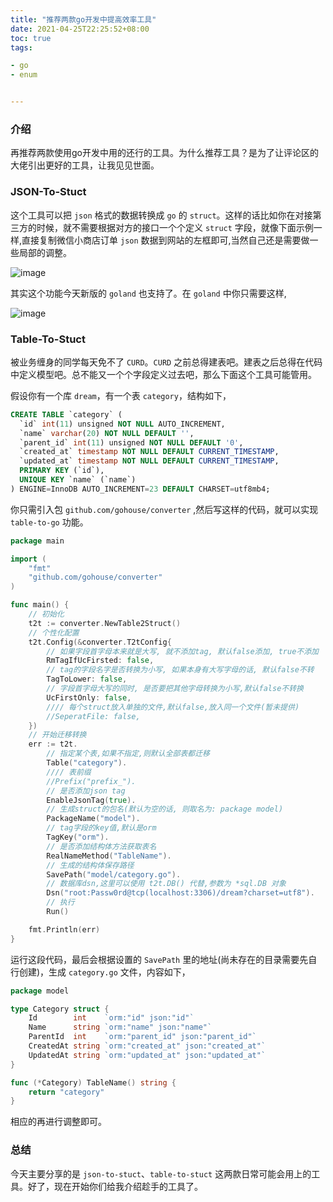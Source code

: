 ```yaml
---
title: "推荐两款go开发中提高效率工具"
date: 2021-04-25T22:25:52+08:00 
toc: true 
tags:

- go
- enum


---
```




### 介绍

再推荐两款使用go开发中用的还行的工具。为什么推荐工具？是为了让评论区的大佬引出更好的工具，让我见见世面。



### JSON-To-Stuct



这个工具可以把 `json` 格式的数据转换成 `go` 的 `struct`。这样的话比如你在对接第三方的时候，就不需要根据对方的接口一个个定义 `struct` 字段，就像下面示例一样,直接复制微信小商店订单 `json` 数据到网站的左框即可,当然自己还是需要做一些局部的调整。

![image](https://image.syst.top/image/go-tool/1.png)



其实这个功能今天新版的 `goland` 也支持了。在 `goland` 中你只需要这样,

![image](https://image.syst.top/image/go-tool/2.gif)



### Table-To-Stuct

被业务缠身的同学每天免不了 `CURD`。`CURD` 之前总得建表吧。建表之后总得在代码中定义模型吧。总不能又一个个字段定义过去吧，那么下面这个工具可能管用。

假设你有一个库 `dream`，有一个表 `category`，结构如下，

```sql
CREATE TABLE `category` (
  `id` int(11) unsigned NOT NULL AUTO_INCREMENT,
  `name` varchar(20) NOT NULL DEFAULT '',
  `parent_id` int(11) unsigned NOT NULL DEFAULT '0',
  `created_at` timestamp NOT NULL DEFAULT CURRENT_TIMESTAMP,
  `updated_at` timestamp NOT NULL DEFAULT CURRENT_TIMESTAMP,
  PRIMARY KEY (`id`),
  UNIQUE KEY `name` (`name`)
) ENGINE=InnoDB AUTO_INCREMENT=23 DEFAULT CHARSET=utf8mb4;
```



你只需引入包 `github.com/gohouse/converter` ,然后写这样的代码，就可以实现 `table-to-go` 功能。

```go
package main

import (
	"fmt"
	"github.com/gohouse/converter"
)

func main() {
	// 初始化
	t2t := converter.NewTable2Struct()
	// 个性化配置
	t2t.Config(&converter.T2tConfig{
		// 如果字段首字母本来就是大写, 就不添加tag, 默认false添加, true不添加
		RmTagIfUcFirsted: false,
		// tag的字段名字是否转换为小写, 如果本身有大写字母的话, 默认false不转
		TagToLower: false,
		// 字段首字母大写的同时, 是否要把其他字母转换为小写,默认false不转换
		UcFirstOnly: false,
		//// 每个struct放入单独的文件,默认false,放入同一个文件(暂未提供)
		//SeperatFile: false,
	})
	// 开始迁移转换
	err := t2t.
		// 指定某个表,如果不指定,则默认全部表都迁移
		Table("category").
		//// 表前缀
		//Prefix("prefix_").
		// 是否添加json tag
		EnableJsonTag(true).
		// 生成struct的包名(默认为空的话, 则取名为: package model)
		PackageName("model").
		// tag字段的key值,默认是orm
		TagKey("orm").
		// 是否添加结构体方法获取表名
		RealNameMethod("TableName").
		// 生成的结构体保存路径
		SavePath("model/category.go").
		// 数据库dsn,这里可以使用 t2t.DB() 代替,参数为 *sql.DB 对象
		Dsn("root:Passw0rd@tcp(localhost:3306)/dream?charset=utf8").
		// 执行
		Run()

	fmt.Println(err)
}
```

运行这段代码，最后会根据设置的 `SavePath` 里的地址(尚未存在的目录需要先自行创建)，生成 `category.go` 文件，内容如下，

```go
package model

type Category struct {
	Id        int    `orm:"id" json:"id"`
	Name      string `orm:"name" json:"name"`
	ParentId  int    `orm:"parent_id" json:"parent_id"`
	CreatedAt string `orm:"created_at" json:"created_at"`
	UpdatedAt string `orm:"updated_at" json:"updated_at"`
}

func (*Category) TableName() string {
	return "category"
}
```

相应的再进行调整即可。



### 总结



今天主要分享的是 `json-to-stuct`、`table-to-stuct` 这两款日常可能会用上的工具。好了，现在开始你们给我介绍趁手的工具了。











